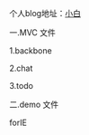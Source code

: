 ﻿个人blog地址：<a href="http://www.xiaobai8.com" target="_blank">小白</a>

一.MVC 文件

1.backbone

2.chat 

3.todo

二.demo 文件

forIE  